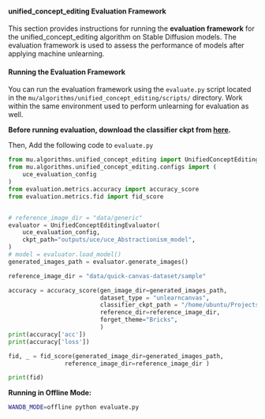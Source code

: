 #### unified_concept_editing Evaluation Framework

This section provides instructions for running the **evaluation framework** for the unified_concept_editing algorithm on Stable Diffusion models. The evaluation framework is used to assess the performance of models after applying machine unlearning.


#### **Running the Evaluation Framework**

You can run the evaluation framework using the `evaluate.py` script located in the `mu/algorithms/unified_concept_editing/scripts/` directory. Work within the same environment used to perform unlearning for evaluation as well.


**Before running evaluation, download the classifier ckpt from [here](https://drive.google.com/drive/folders/1AoazlvDgWgc3bAyHDpqlafqltmn4vm61).**



Then, Add the following code to `evaluate.py`

```python
from mu.algorithms.unified_concept_editing import UnifiedConceptEditingEvaluator
from mu.algorithms.unified_concept_editing.configs import (
    uce_evaluation_config
)
from evaluation.metrics.accuracy import accuracy_score
from evaluation.metrics.fid import fid_score


# reference_image_dir = "data/generic"
evaluator = UnifiedConceptEditingEvaluator(
    uce_evaluation_config,
    ckpt_path="outputs/uce/uce_Abstractionism_model",
)
# model = evaluator.load_model()
generated_images_path = evaluator.generate_images()

reference_image_dir = "data/quick-canvas-dataset/sample"

accuracy = accuracy_score(gen_image_dir=generated_images_path,
                          dataset_type = "unlearncanvas",
                          classifier_ckpt_path = "/home/ubuntu/Projects/models/classifier_ckpt_path/style50_cls.pth",
                          reference_dir=reference_image_dir,
                          forget_theme="Bricks",
                          )
print(accuracy['acc'])
print(accuracy['loss'])

fid, _ = fid_score(generated_image_dir=generated_images_path,
                reference_image_dir=reference_image_dir )

print(fid)
```

**Running in Offline Mode:**

```bash
WANDB_MODE=offline python evaluate.py
```

